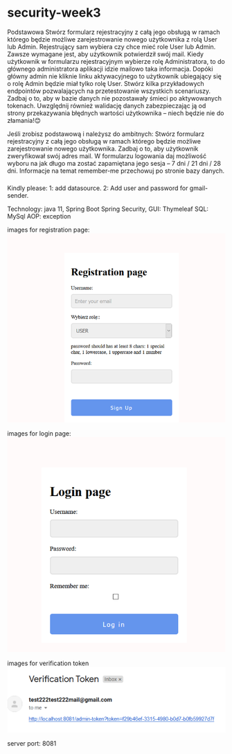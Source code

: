 # security-week3

Podstawowa
Stwórz formularz rejestracyjny z całą jego obsługą w ramach którego będzie możliwe zarejestrowanie nowego użytkownika 
z rolą User lub Admin. Rejestrujący sam wybiera czy chce mieć role User lub Admin. Zawsze wymagane jest, aby użytkownik 
potwierdził swój mail. Kiedy użytkownik w formularzu rejestracyjnym wybierze rolę Administratora, to do głównego 
administratora aplikacji idzie mailowo taka informacja. Dopóki główny admin nie kliknie linku aktywacyjnego to 
użytkownik ubiegający się o rolę Admin będzie miał tylko rolę User.
Stwórz kilka przykładowych endpointów pozwalających na przetestowanie wszystkich scenariuszy. Zadbaj o to, aby w
bazie danych nie pozostawały śmieci po aktywowanych tokenach. Uwzględnij również walidację danych zabezpieczając 
ją od strony przekazywania błędnych wartości użytkownika – niech będzie nie do złamania!😊

Jeśli zrobisz podstawową i należysz do ambitnych:
Stwórz formularz rejestracyjny z całą jego obsługą w ramach którego będzie możliwe zarejestrowanie nowego użytkownika. 
Zadbaj o to, aby użytkownik zweryfikował swój adres mail. W formularzu logowania daj możliwość wyboru na 
jak długo ma zostać zapamiętana jego sesja – 7 dni / 21 dni / 28 dni. Informacje na temat remember-me przechowuj po 
stronie bazy danych.

#####
Kindly please:
1: add datasource.
2: Add user and password for gmail-sender.

Technology:
java 11,
Spring Boot
Spring Security,
GUI: Thymeleaf
SQL: MySql
AOP: exception

images for registration page:
![img](https://github.com/Iwona007/security-week3/blob/master/src/main/resources/img/registration.PNG)

images for login page:
![img](https://github.com/Iwona007/security-week3/blob/master/src/main/resources/img/login-page.PNG)

images for verification token
![img](https://github.com/Iwona007/security-week3/blob/master/src/main/resources/img/verificationToken.PNG)

server port: 8081
